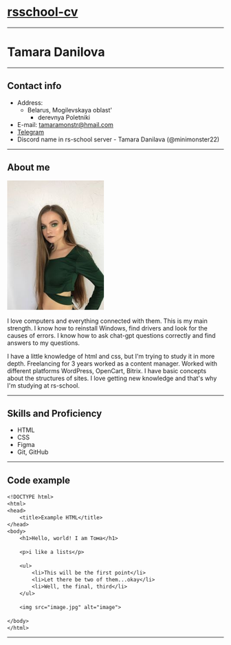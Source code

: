 # [rsschool-cv](https://minimonster22.github.io/rsschool-cv/cv)

***

# **Tamara Danilova**

***

## **Contact info**
* Address:
    -  Belarus, Mogilevskaya oblast'
        + derevnya Poletniki
* E-mail: tamaramonstr@hmail.com
* [Telegram](https://t.me/minimonster22 "@minimonster22")
* Discord name in rs-school server - Tamara Danilava (@minimonster22)

***

## **About me**
![photo_2022-09-30_16-25-572.jpg](assets%2Fimg%2Fphoto_2022-09-30_16-25-572.jpg)

I love computers and everything connected with them. This is my main strength. I know how to reinstall Windows, find drivers and look for the causes of errors. I know how to ask chat-gpt questions correctly and find answers to my questions.

I have a little knowledge of html and css, but I'm trying to study it in more depth. Freelancing for 3 years worked as a content manager. Worked with different platforms WordPress, OpenCart, Bitrix. I have basic concepts about the structures of sites. I love getting new knowledge and that's why I'm studying at rs-school.

***

## **Skills and Proficiency**
* HTML
* CSS
* Figma
* Git, GitHub

***

## **Code example**

```
<!DOCTYPE html>
<html>
<head>
    <title>Example HTML</title>
</head>
<body>
    <h1>Hello, world! I am Тома</h1>
    
    <p>i like a lists</p>
    
    <ul>
        <li>This will be the first point</li>
        <li>Let there be two of them...okay</li>
        <li>Well, the final, third</li>
    </ul>
    
    <img src="image.jpg" alt="image">
    
</body>
</html> 
```

***